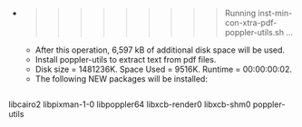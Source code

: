 * >>>>>>>>> Running inst-min-con-xtra-pdf-poppler-utils.sh ...
  * After this operation, 6,597 kB of additional disk space will be used.
  * Install poppler-utils to extract text from pdf files.
  * Disk size = 1481236K. Space Used = 9516K. Runtime = 00:00:00:02.
  * The following NEW packages will be installed:
  ```bash
libcairo2 libpixman-1-0 libpoppler64 libxcb-render0 libxcb-shm0
poppler-utils
  ```
